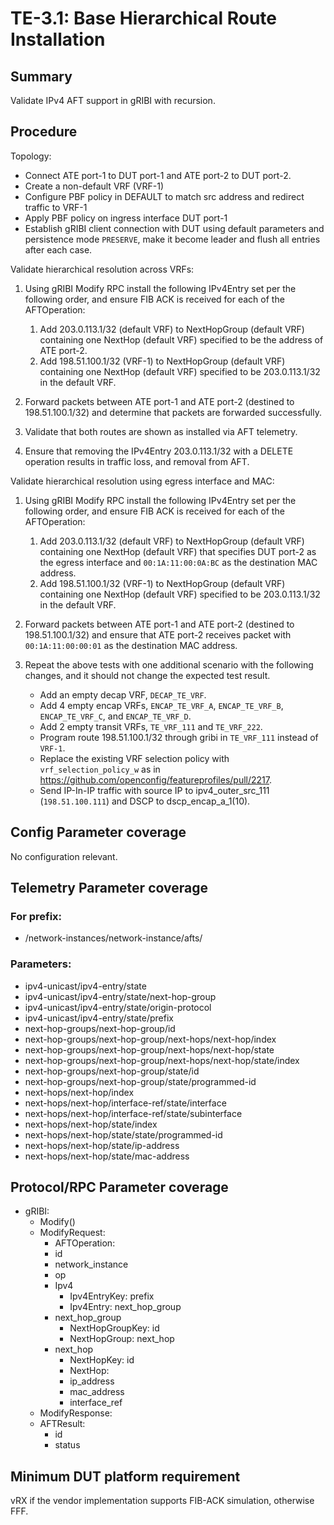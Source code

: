 # TE-3.1: Base Hierarchical Route Installation

## Summary

Validate IPv4 AFT support in gRIBI with recursion.

## Procedure

Topology:

*   Connect ATE port-1 to DUT port-1 and ATE port-2 to DUT port-2.
*   Create a non-default VRF (VRF-1) 
*   Configure PBF policy in DEFAULT to match src address and redirect traffic to VRF-1
*   Apply PBF policy on ingress interface DUT port-1
*   Establish gRIBI client connection with DUT using default parameters and
    persistence mode `PRESERVE`, make it become leader and flush all entries
    after each case.

Validate hierarchical resolution across VRFs:

1.  Using gRIBI Modify RPC install the following IPv4Entry set per the following
    order, and ensure FIB ACK is received for each of the AFTOperation:

    1.  Add 203.0.113.1/32 (default VRF) to NextHopGroup (default VRF)
        containing one NextHop (default VRF) specified to be the address of ATE
        port-2.
    2.  Add 198.51.100.1/32 (VRF-1) to NextHopGroup (default VRF)
        containing one NextHop (default VRF) specified to be 203.0.113.1/32 in
        the default VRF.

2.  Forward packets between ATE port-1 and ATE port-2 (destined to
    198.51.100.1/32) and determine that packets are forwarded successfully.

3.  Validate that both routes are shown as installed via AFT telemetry.

4.  Ensure that removing the IPv4Entry 203.0.113.1/32 with a DELETE operation
    results in traffic loss, and removal from AFT.

Validate hierarchical resolution using egress interface and MAC:

1.  Using gRIBI Modify RPC install the following IPv4Entry set per the following
    order, and ensure FIB ACK is received for each of the AFTOperation:

    1.  Add 203.0.113.1/32 (default VRF) to NextHopGroup (default VRF)
        containing one NextHop (default VRF) that specifies DUT port-2 as the
        egress interface and `00:1A:11:00:0A:BC` as the destination MAC address.
    2.  Add 198.51.100.1/32 (VRF-1) to NextHopGroup (default VRF) containing one
        NextHop (default VRF) specified to be 203.0.113.1/32 in the default VRF.

2.  Forward packets between ATE port-1 and ATE port-2 (destined to
    198.51.100.1/32) and ensure that ATE port-2 receives packet with
    `00:1A:11:00:00:01` as the destination MAC address.

3.  Repeat the above tests with one additional scenario with the following changes, and it should
    not change the expected test result.

    *   Add an empty decap VRF, `DECAP_TE_VRF`.
    *   Add 4 empty encap VRFs, `ENCAP_TE_VRF_A`, `ENCAP_TE_VRF_B`, `ENCAP_TE_VRF_C`,
        and `ENCAP_TE_VRF_D`.
    *   Add 2 empty transit VRFs, `TE_VRF_111` and `TE_VRF_222`.
    *   Program route 198.51.100.1/32 through gribi in `TE_VRF_111` instead of `VRF-1`.
    *   Replace the existing VRF selection policy with `vrf_selection_policy_w` as in
        <https://github.com/openconfig/featureprofiles/pull/2217>.
    *   Send IP-In-IP traffic with source IP to ipv4_outer_src_111 (`198.51.100.111`) and DSCP to
        dscp_encap_a_1(10).
    
## Config Parameter coverage

No configuration relevant.

## Telemetry Parameter coverage

### For prefix:

*   /network-instances/network-instance/afts/

### Parameters:

*   ipv4-unicast/ipv4-entry/state
*   ipv4-unicast/ipv4-entry/state/next-hop-group
*   ipv4-unicast/ipv4-entry/state/origin-protocol
*   ipv4-unicast/ipv4-entry/state/prefix
*   next-hop-groups/next-hop-group/id
*   next-hop-groups/next-hop-group/next-hops/next-hop/index
*   next-hop-groups/next-hop-group/next-hops/next-hop/state
*   next-hop-groups/next-hop-group/next-hops/next-hop/state/index
*   next-hop-groups/next-hop-group/state/id
*   next-hop-groups/next-hop-group/state/programmed-id
*   next-hops/next-hop/index
*   next-hops/next-hop/interface-ref/state/interface
*   next-hops/next-hop/interface-ref/state/subinterface
*   next-hops/next-hop/state/index
*   next-hops/next-hop/state/state/programmed-id 
*   next-hops/next-hop/state/ip-address
*   next-hops/next-hop/state/mac-address

## Protocol/RPC Parameter coverage

*   gRIBI:
    *   Modify()
    *   ModifyRequest:
        *   AFTOperation:
        *   id
        *   network_instance
        *   op
        *   Ipv4
            *   Ipv4EntryKey: prefix
            *   Ipv4Entry: next_hop_group
        *   next_hop_group
            *   NextHopGroupKey: id
            *   NextHopGroup: next_hop
        *   next_hop
            *   NextHopKey: id
            *   NextHop:
            *   ip_address
            *   mac_address
            *   interface_ref
    *   ModifyResponse:
    *   AFTResult:
        *   id
        *   status

## Minimum DUT platform requirement

vRX if the vendor implementation supports FIB-ACK simulation, otherwise FFF.
